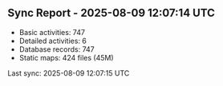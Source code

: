 ## Sync Report - 2025-08-09 12:07:14 UTC

- Basic activities: 747
- Detailed activities: 6
- Database records: 747
- Static maps: 424 files (45M)

Last sync: 2025-08-09 12:07:15 UTC
